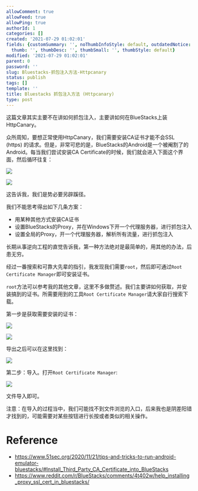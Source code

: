 ```yaml
---
allowComment: true
allowFeed: true
allowPing: true
authorId: 1
categories: []
created: '2021-07-29 01:02:01'
fields: {customSummary: '', noThumbInfoStyle: default, outdatedNotice: 'no', reprint: standard,
  thumb: '', thumbDesc: '', thumbSmall: '', thumbStyle: default}
modified: '2021-07-29 01:02:01'
parent: 0
password: ''
slug: Bluestacks-抓包注入方法-Httpcanary
status: publish
tags: []
template: ''
title: Bluestacks 抓包注入方法 (Httpcanary)
type: post
---
```

这篇文章其实主要不在讲如何抓包注入，主要讲如何在BlueStacks上装HttpCanary。

众所周知，要想正常使用HttpCanary，我们需要安装CA证书才能不会SSL (https) 的请求。但是，非常可悲的是，BlueStacks的Android是一个被阉割了的Android。每当我们尝试安装CA Certificate的时候，我们就会进入下面这个界面，然后循环往复：

![](https://cdn.jsdelivr.net/gh/JeffersonQin/blog-asset@latest/usr/picgo/20210729011901.png)

![](https://cdn.jsdelivr.net/gh/JeffersonQin/blog-asset@latest/usr/picgo/20210729011955.png)

这告诉我，我们是势必要另辟蹊径。

我们不能思考得出如下几条方案：
- 用某种其他方式安装CA证书
- 设置BlueStacks的Proxy，并在Windows下开一个代理服务器，进行抓包注入
- 设置全局的Proxy，开一个代理服务器，解析所有流量，进行抓包注入

长期从事逆向工程的直觉告诉我，第一种方法绝对是最简单的，用其他的办法，后患无穷。

经过一番搜索和可靠大先辈的指引，我发现我们需要`root`，然后即可通过`Root Certificate Manager`即可安装证书。

`root`方法可以参考我的其他文章，这里不多做赘述。我们主要讲如何获取，并安装搞到的证书。所需要用到的工具`Root Certificate Manager`请大家自行搜索下载。

第一步是获取需要安装的证书：

![](https://cdn.jsdelivr.net/gh/JeffersonQin/blog-asset@latest/usr/picgo/20210729012535.png)

![](https://cdn.jsdelivr.net/gh/JeffersonQin/blog-asset@latest/usr/picgo/20210729012613.png)

导出之后可以在这里找到：

![](https://cdn.jsdelivr.net/gh/JeffersonQin/blog-asset@latest/usr/picgo/20210729012700.png)

第二步：导入。打开`Root Certificate Manager`:

![](https://cdn.jsdelivr.net/gh/JeffersonQin/blog-asset@latest/usr/picgo/20210729012753.png)

文件导入即可。

注意：在导入的过程当中，我们可能找不到文件浏览的入口，后来我也是阴差阳错才找到的，可能需要对某些按钮进行长按或者类似的相关操作。

# Reference

- https://www.51sec.org/2020/11/21/tips-and-tricks-to-run-android-emulator-bluestacks/#Install_Third_Party_CA_Certificate_into_BlueStacks
- https://www.reddit.com/r/BlueStacks/comments/4t402w/help_installing_proxy_ssl_cert_in_bluestacks/
